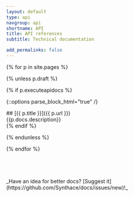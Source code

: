 ```yaml
---
layout: default
type: api
navgroup: api
shortname: API
title: API references
subtitle: Technical documentation 

add_permalinks: false
---
```


{% for p in site.pages %}

{% unless p.draft %}

{% if p.executeapidocs %}

{::options parse_block_html="true" /}
<div class="article">
## [{{ p.title }}]({{ p.url }})

<summary>
{{p.docs.description}}
</summary>
</div>
{% endif %}

{% endunless %}

{% endfor %}

<div style="margin-top:5em;">
_Have an idea for better docs? [Suggest it](https://github.com/Synthace/docs/issues/new)!_
</div>
